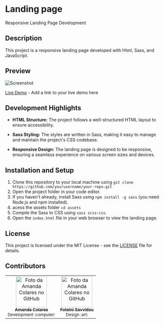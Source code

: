 
# Landing page
Responsive Landing Page Development

## Description

This project is a responsive landing page developed with Html, Sass, and JavaScript.

## Preview

![Screenshot](screenshot.png)

[Live Demo](#) - Add a link to your live demo here

## Development Highlights

- **HTML Structure:** The project follows a well-structured HTML layout to ensure accessibility.

- **Sass Styling:** The styles are written in Sass, making it easy to manage and maintain the project's CSS codebase.

- **Responsive Design:** The landing page is designed to be responsive, ensuring a seamless experience on various screen sizes and devices.


## Installation and Setup

1. Clone this repository to your local machine using `git clone https://github.com/yourusername/your-repo.git`
2. Open the project folder in your code editor.
3. If you haven't already, install Sass using `npm install -g sass` (you need Node.js and npm installed).
4. acess the assets folder `cd assets`
4. Compile the Sass to CSS using `sass scss:css`.
5. Open the `index.html` file in your web browser to view the landing page.


## License

This project is licensed under the MIT License - see the [LICENSE](LICENSE) file for details.

## Contributors
<table>
  <tr>
    <td align="center">
      <a href="https://github.com/colaresAmanda">
        <img src="https://avatars.githubusercontent.com/u/83729891?v=4" width="100px;" alt="Foto da Amanda Colares no GitHub"/><br>
        <sub>
          <b>Amanda Colares</b>
        </sub>
      </a><br>
      <sub>Development :computer:</sub>
    </td>
    <td align="center">
      <a href="https://github.com/sfoteini">
        <img src="https://avatars.githubusercontent.com/u/65664664?v=4" width="100px;" alt="Foto da Amanda Colares no GitHub"/><br>
        <sub>
          <b>Foteini Savvidou</b>
        </sub>
      </a><br>
      <sub>Design :art:</sub>
    </td>
    </tr>
</table>


